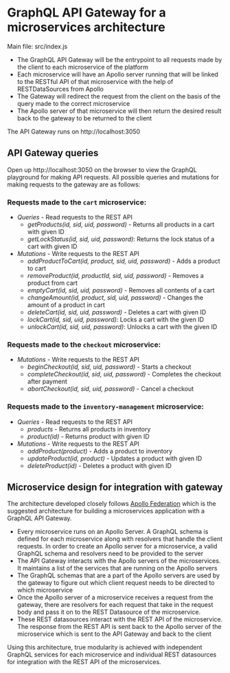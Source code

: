 # GraphQL API Gateway for a microservices architecture

Main file: src/index.js

- The GraphQL API Gateway will be the entrypoint to all requests made by the client to each microservice of the platform
- Each microservice will have an Apollo server running that will be linked to the RESTful API of that microservice with the help of RESTDataSources from Apollo
- The Gateway will redirect the request from the client on the basis of the query made to the correct microservice
- The Apollo server of that microservice will then return the desired result back to the gateway to be returned to the client

The API Gateway runs on http://localhost:3050

## API Gateway queries

Open up http://localhost:3050 on the browser to view the GraphQL playground for making API requests.
All possible queries and mutations for making requests to the gateway are as follows:

### Requests made to the `cart` microservice: 

* *Queries* - Read requests to the REST API
  * *getProducts(id, sid, uid, password)* - Returns all products in a cart with given ID
  * *getLockStatus(id, sid, uid, password)*: Returns the lock status of a cart with given ID
* *Mutations* - Write requests to the REST API
  * *addProductToCart(id, product, sid, uid, password)* - Adds a product to cart
  * *removeProduct(id, productId, sid, uid, password)* - Removes a product from cart
  * *emptyCart(id, sid, uid, password)* - Removes all contents of a cart
  * *changeAmount(id, product, sid, uid, password)* - Changes the amount of a product in cart
  * *deleteCart(id, sid, uid, password)* - Deletes a cart with given ID
  * *lockCart(id, sid, uid, password)*: Locks a cart with the given ID
  * *unlockCart(id, sid, uid, password)*: Unlocks a cart with the given ID

### Requests made to the `checkout` microservice: 

* *Mutations* - Write requests to the REST API
  * *beginCheckout(id, sid, uid, password)* - Starts a checkout
  * *completeCheckout(id, sid, uid, password)* - Completes the checkout after payment
  * *abortCheckout(id, sid, uid, password)* - Cancel a checkout

### Requests made to the `inventory-management` microservice: 

* *Queries* - Read requests to the REST API
  * *products* - Returns all products in inventory
  * *product(id)* - Returns product with given ID
* *Mutations* - Write requests to the REST API
  * *addProduct(product)* - Adds a product to inventory
  * *updateProduct(id, product)* - Updates a product with given ID
  * *deleteProduct(id)* - Deletes a product with given ID

## Microservice design for integration with gateway 

The architecture developed closely follows [Apollo Federation](https://blog.apollographql.com/apollo-federation-f260cf525d21) which is the suggested architecture for building a microservices application with a GraphQL API Gateway.

* Every microservice runs on an Apollo Server. A GraphQL schema is defined for each microservice along with resolvers that handle the client requests. In order to create an Apollo server for a microservice, a valid GraphQL schema and resolvers need to be provided to the server
* The API Gateway interacts with the Apollo servers of the microservices. It maintains a list of the services that are running on the Apollo servers 
* The GraphQL schemas that are a part of the Apollo servers are used by the gateway to figure out which client request needs to be directed to which microservice
* Once the Apollo server of a microservice receives a request from the gateway, there are resolvers for each request that take in the request body and pass it on to the REST Datasource of the microservice. 
* These REST datasources interact with the REST API of the microservice. The response from the REST API is sent back to the Apollo server of the microservice which is sent to the API Gateway and back to the client

Using this architecture, true modularity is achieved with independent GraphQL services for each microservice and individual REST datasources for integration with the REST API of the microservices. 
